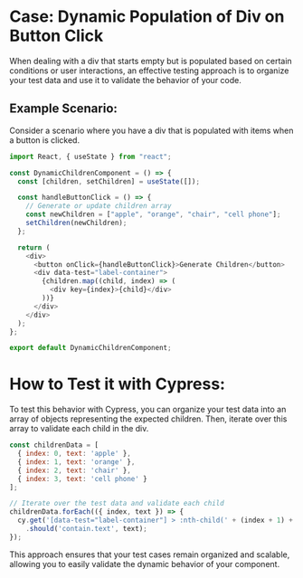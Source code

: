 # Case: Dynamic Population of Div on Button Click
When dealing with a div that starts empty but is populated based on certain conditions or user interactions, an effective testing approach is to organize your test data and use it to validate the behavior of your code.

## Example Scenario:

Consider a scenario where you have a div that is populated with items when a button is clicked.

```javascript
import React, { useState } from "react";

const DynamicChildrenComponent = () => {
  const [children, setChildren] = useState([]);

  const handleButtonClick = () => {
    // Generate or update children array
    const newChildren = ["apple", "orange", "chair", "cell phone"];
    setChildren(newChildren);
  };

  return (
    <div>
      <button onClick={handleButtonClick}>Generate Children</button>
      <div data-test="label-container">
        {children.map((child, index) => (
          <div key={index}>{child}</div>
        ))}
      </div>
    </div>
  );
};

export default DynamicChildrenComponent;

```

# How to Test it with Cypress:

To test this behavior with Cypress, you can organize your test data into an array of objects representing the expected children. Then, iterate over this array to validate each child in the div.

```javascript
const childrenData = [
  { index: 0, text: 'apple' },
  { index: 1, text: 'orange' },
  { index: 2, text: 'chair' },
  { index: 3, text: 'cell phone' }
];

// Iterate over the test data and validate each child
childrenData.forEach(({ index, text }) => {
  cy.get('[data-test="label-container"] > :nth-child(' + (index + 1) + ')')
    .should('contain.text', text);
});

```

This approach ensures that your test cases remain organized and scalable, allowing you to easily validate the dynamic behavior of your component.
